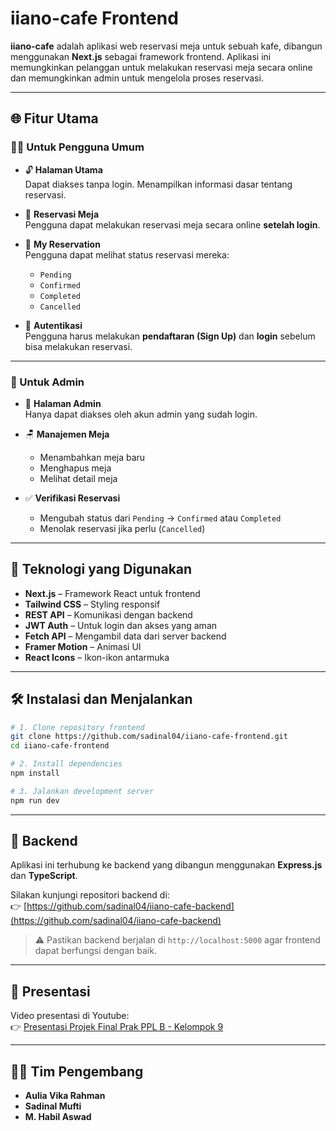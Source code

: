 # iiano-cafe Frontend

**iiano-cafe** adalah aplikasi web reservasi meja untuk sebuah kafe, dibangun menggunakan **Next.js** sebagai framework frontend. Aplikasi ini memungkinkan pelanggan untuk melakukan reservasi meja secara online dan memungkinkan admin untuk mengelola proses reservasi.

---

## 🌐 Fitur Utama

### 🧑‍💼 Untuk Pengguna Umum
- 🔓 **Halaman Utama**  
  Dapat diakses tanpa login. Menampilkan informasi dasar tentang reservasi.

- 📅 **Reservasi Meja**  
  Pengguna dapat melakukan reservasi meja secara online **setelah login**.

- 📂 **My Reservation**  
  Pengguna dapat melihat status reservasi mereka:
  - `Pending`
  - `Confirmed`
  - `Completed`
  - `Cancelled`

- 🔐 **Autentikasi**  
  Pengguna harus melakukan **pendaftaran (Sign Up)** dan **login** sebelum bisa melakukan reservasi.

---

### 🔧 Untuk Admin
- 🔐 **Halaman Admin**  
  Hanya dapat diakses oleh akun admin yang sudah login.

- 🪑 **Manajemen Meja**
  - Menambahkan meja baru
  - Menghapus meja
  - Melihat detail meja

- ✅ **Verifikasi Reservasi**
  - Mengubah status dari `Pending` → `Confirmed` atau `Completed`
  - Menolak reservasi jika perlu (`Cancelled`)

---

## 🚀 Teknologi yang Digunakan

- **Next.js** – Framework React untuk frontend
- **Tailwind CSS** – Styling responsif
- **REST API** – Komunikasi dengan backend
- **JWT Auth** – Untuk login dan akses yang aman
- **Fetch API** – Mengambil data dari server backend
- **Framer Motion** – Animasi UI
- **React Icons** – Ikon-ikon antarmuka

---

## 🛠️ Instalasi dan Menjalankan

```bash
# 1. Clone repository frontend
git clone https://github.com/sadinal04/iiano-cafe-frontend.git
cd iiano-cafe-frontend

# 2. Install dependencies
npm install

# 3. Jalankan development server
npm run dev
```
---

## 🔗 Backend

Aplikasi ini terhubung ke backend yang dibangun menggunakan **Express.js** dan **TypeScript**.

Silakan kunjungi repositori backend di:  
👉 [https://github.com/sadinal04/iiano-cafe-backend](https://github.com/sadinal04/iiano-cafe-backend)

> ⚠️ Pastikan backend berjalan di `http://localhost:5000` agar frontend dapat berfungsi dengan baik.

---

## 🔗 Presentasi

Video presentasi di Youtube:  
👉 [Presentasi Projek Final Prak PPL B - Kelompok 9]([https://github.com/sadinal04/iiano-cafe-backend](https://youtu.be/jx4rYvp1l7w))

---

## 👨‍💻 Tim Pengembang

- **Aulia Vika Rahman**  
- **Sadinal Mufti**  
- **M. Habil Aswad**
